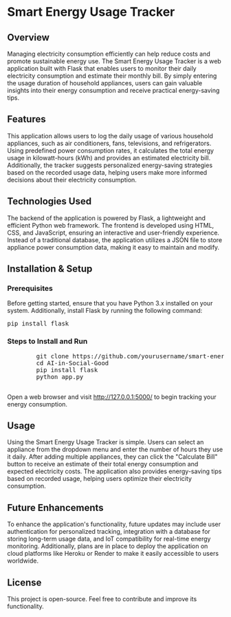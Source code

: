 <h1>Smart Energy Usage Tracker</h1>
    
<h2>Overview</h2>
<p>Managing electricity consumption efficiently can help reduce costs and promote sustainable energy use. The Smart Energy Usage Tracker is a web application built with Flask that enables users to monitor their daily electricity consumption and estimate their monthly bill. By simply entering the usage duration of household appliances, users can gain valuable insights into their energy consumption and receive practical energy-saving tips.</p>
    
<h2>Features</h2>
<p>This application allows users to log the daily usage of various household appliances, such as air conditioners, fans, televisions, and refrigerators. Using predefined power consumption rates, it calculates the total energy usage in kilowatt-hours (kWh) and provides an estimated electricity bill. Additionally, the tracker suggests personalized energy-saving strategies based on the recorded usage data, helping users make more informed decisions about their electricity consumption.</p>
    
<h2>Technologies Used</h2>
<p>The backend of the application is powered by Flask, a lightweight and efficient Python web framework. The frontend is developed using HTML, CSS, and JavaScript, ensuring an interactive and user-friendly experience. Instead of a traditional database, the application utilizes a JSON file to store appliance power consumption data, making it easy to maintain and modify.</p>
    
<h2>Installation & Setup</h2>
    <h3>Prerequisites</h3>
    <p>Before getting started, ensure that you have Python 3.x installed on your system. Additionally, install Flask by running the following command:</p>
    <pre>pip install flask</pre>
    
<h3>Steps to Install and Run</h3>
    <pre>
        git clone https://github.com/yourusername/smart-energy-tracker.git
        cd AI-in-Social-Good
        pip install flask
        python app.py
    </pre>
    <p>Open a web browser and visit <a href="http://127.0.0.1:5000/">http://127.0.0.1:5000/</a> to begin tracking your energy consumption.</p>
    
<h2>Usage</h2>
    <p>Using the Smart Energy Usage Tracker is simple. Users can select an appliance from the dropdown menu and enter the number of hours they use it daily. After adding multiple appliances, they can click the "Calculate Bill" button to receive an estimate of their total energy consumption and expected electricity costs. The application also provides energy-saving tips based on recorded usage, helping users optimize their electricity consumption.</p>
    
<h2>Future Enhancements</h2>
    <p>To enhance the application's functionality, future updates may include user authentication for personalized tracking, integration with a database for storing long-term usage data, and IoT compatibility for real-time energy monitoring. Additionally, plans are in place to deploy the application on cloud platforms like Heroku or Render to make it easily accessible to users worldwide.</p>
    
<h2>License</h2>
    <p>This project is open-source. Feel free to contribute and improve its functionality.</p>
</body>
</html>
